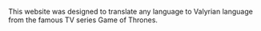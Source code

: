 This website was designed to translate any language to Valyrian language from the famous TV series Game of Thrones.
